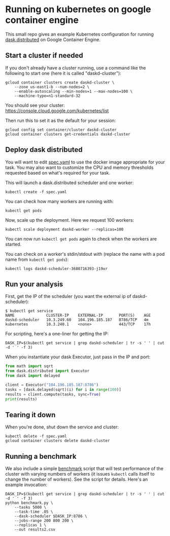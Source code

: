 # Running on kubernetes on google container engine

This small repo gives an example Kubernetes configuration for running [dask.distributed](https://github.com/dask/distributed) on Google Container Engine.

## Start a cluster if needed

If you don't already have a cluster running, use a command like the following to start one (here it is called "daskd-cluster"):

```
gcloud container clusters create daskd-cluster \
    --zone us-east1-b --num-nodes=2 \
    --enable-autoscaling --min-nodes=1 --max-nodes=100 \
    --machine-type=n1-standard-32
```

You should see your cluster:
https://console.cloud.google.com/kubernetes/list

Then run this to set it as the default for your session:
```
gcloud config set container/cluster daskd-cluster
gcloud container clusters get-credentials daskd-cluster
```

## Deploy dask distributed

You will want to edit [spec.yaml](spec.yaml) to use the docker image appropriate for your task. You may also want to customize the CPU and memory thresholds requested based on what's required for your task.

This will launch a dask.distributed scheduler and one worker:

```
kubectl create -f spec.yaml
```

You can check how many workers are running with:

```
kubectl get pods
```

Now, scale up the deployment. Here we request 100 workers:

```
kubectl scale deployment daskd-worker --replicas=100
```

You can now run `kubectl get pods` again to check when the workers are started.

You can check on a worker's stdin/stdout with (replace the name with a pod name from `kubectl get pods`):

```
kubectl logs daskd-scheduler-3680716393-j19xr
```

## Run your analysis

First, get the IP of the scheduler (you want the external ip of daskd-scheduler):

```
$ kubectl get service
NAME              CLUSTER-IP    EXTERNAL-IP       PORT(S)    AGE
daskd-scheduler   10.3.249.60   104.196.185.187   8786/TCP   4m
kubernetes        10.3.240.1    <none>            443/TCP    17h
```

For scripting, here's a one-liner for getting the IP:
```
DASK_IP=$(kubectl get service | grep daskd-scheduler | tr -s ' ' | cut -d ' ' -f 3)
```

When you instantiate your dask Executor, just pass in the IP and port:

```python
from math import sqrt
from dask.distributed import Executor
from dask import delayed

client = Executor("104.196.185.187:8786")
tasks = [dask.delayed(sqrt)(i) for i in range(100)]
results = client.compute(tasks, sync=True)
print(results)
```

## Tearing it down

When you're done, shut down the service and cluster:

```
kubectl delete -f spec.yaml
gcloud container clusters delete daskd-cluster
```

## Running a benchmark

We also include a simple [benchmark](benchmarking/benchmark.py) script that will test performance of the cluster with varying numbers of workers (it issues `kubectl` calls itself to change the number of workers). See the script for details. Here's an example invocation:

```
DASK_IP=$(kubectl get service | grep daskd-scheduler | tr -s ' ' | cut -d ' ' -f 3)
python benchmark.py \
    --tasks 5000 \
    --task-time .05 \
    --dask-scheduler $DASK_IP:8786 \
    --jobs-range 200 800 200 \
    --replicas 1 \
    --out results2.csv
```
